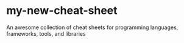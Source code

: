 # my-new-cheat-sheet
An awesome collection of cheat sheets for programming languages, frameworks, tools, and libraries
